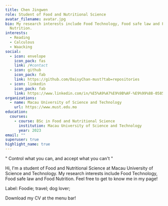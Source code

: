 ```yaml
---
title: Chen Jingwen
role: Student of Food and Nutritional Science
avatar_filename: avatar.jpg
bio: My research interests include Food Technology, Food safe law and Food
  Nutrition.
interests:
  - Reading
  - Calculous
  - Waacking
social:
  - icon: envelope
    icon_pack: fas
    link: /#contact
  - icon: github
    icon_pack: fab
    link: https://github.com/DaisyChan-must?tab=repositories
  - icon: linkedin
    icon_pack: fab
    link: https://www.linkedin.com/in/%E5%A9%A7%E9%9B%AF-%E9%99%88-0585b01a7/
organizations:
  - name: Macau University of Science and Technology
    url: https://www.must.edu.mo
education:
  courses:
    - course: BSc in Food and Nutritional Science
      institution: Macau University of Science and Technology
      year: 2023
email: ""
superuser: true
highlight_name: true
---
```

" Control what you can, and accept what you can't "

Hi, I'm a student of Food and Nutritional Science at Macau University of Science and Technology. My research interests include Food Technology, Food safe law and Food Nutrition. Feel free to get to know me in my page!

Label: Foodie; travel; dog lover;

Download my CV at the menu bar!

